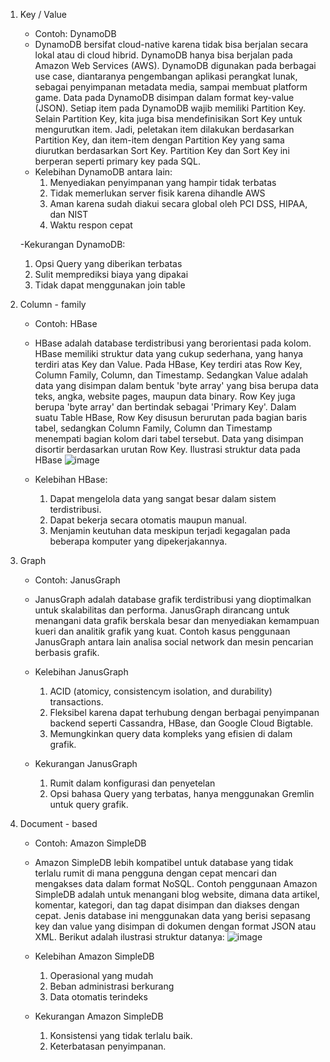 1. Key / Value
   - Contoh: DynamoDB
   - DynamoDB bersifat cloud-native karena tidak bisa berjalan secara lokal atau di cloud hibrid. DynamoDB hanya bisa berjalan pada Amazon Web Services (AWS). DynamoDB digunakan pada berbagai use case, diantaranya pengembangan aplikasi perangkat lunak, sebagai penyimpanan metadata media, sampai membuat platform game. Data pada DynamoDB disimpan dalam format key-value (JSON). Setiap item pada DynamoDB wajib memiliki Partition Key. Selain Partition Key, kita juga bisa mendefinisikan Sort Key untuk mengurutkan item. Jadi, peletakan item dilakukan berdasarkan Partition Key, dan item-item dengan Partition Key yang sama diurutkan berdasarkan Sort Key. Partition Key dan Sort Key ini berperan seperti primary key pada SQL.
   - Kelebihan DynamoDB antara lain:
     1. Menyediakan penyimpanan yang hampir tidak terbatas
     2. Tidak memerlukan server fisik karena dihandle AWS
     3. Aman karena sudah diakui secara global oleh PCI DSS, HIPAA, dan NIST
     4. Waktu respon cepat
        
    -Kekurangan DynamoDB:
     1. Opsi Query yang diberikan terbatas
     2. Sulit memprediksi biaya yang dipakai
     3. Tidak dapat menggunakan join table
  
        
2. Column - family
     - Contoh: HBase
     - HBase adalah database terdistribusi yang berorientasi pada kolom. HBase memiliki struktur data yang cukup sederhana, yang hanya terdiri atas Key dan Value. Pada HBase, Key terdiri atas Row Key, Column Family, Column, dan Timestamp. Sedangkan Value adalah data yang disimpan dalam bentuk 'byte array' yang bisa berupa data teks, angka, website pages, maupun data binary. Row Key juga berupa 'byte array' dan bertindak sebagai 'Primary Key'. Dalam suatu Table HBase, Row Key disusun berurutan pada bagian baris tabel, sedangkan Column Family, Column dan Timestamp menempati bagian kolom dari tabel tersebut. Data yang disimpan disortir berdasarkan urutan Row Key. Ilustrasi struktur data pada HBase
       ![image](https://github.com/galihpra/ALTA_BE19_galih/assets/146093220/cbacdf67-e884-47a1-bee8-c4ad39664bc1)

     - Kelebihan HBase:
       1. Dapat mengelola data yang sangat besar dalam sistem terdistribusi.
       2. Dapat bekerja secara otomatis maupun manual.
       3. Menjamin keutuhan data meskipun terjadi kegagalan pada beberapa komputer yang dipekerjakannya.
     
3. Graph
     - Contoh: JanusGraph
     - JanusGraph adalah database grafik terdistribusi yang dioptimalkan untuk skalabilitas dan performa. JanusGraph dirancang untuk menangani data grafik berskala besar dan menyediakan kemampuan kueri dan analitik grafik yang kuat. Contoh kasus penggunaan JanusGraph antara lain analisa social network dan mesin pencarian berbasis grafik. 
     - Kelebihan JanusGraph
         1. ACID (atomicy, consistencym isolation, and durability) transactions.
         2. Fleksibel karena dapat terhubung dengan berbagai penyimpanan backend seperti Cassandra, HBase, dan Google Cloud Bigtable.
         3. Memungkinkan query data kompleks yang efisien di dalam grafik.
            
     - Kekurangan JanusGraph
         1. Rumit dalam konfigurasi dan penyetelan
         2. Opsi bahasa Query yang terbatas, hanya menggunakan Gremlin untuk query grafik.
            
4. Document - based
     - Contoh: Amazon SimpleDB
     - Amazon SimpleDB lebih kompatibel untuk database yang tidak terlalu rumit di mana pengguna dengan cepat mencari dan mengakses data dalam format NoSQL. Contoh penggunaan Amazon SimpleDB adalah untuk menangani blog website, dimana data artikel, komentar, kategori, dan tag dapat disimpan dan diakses dengan cepat. Jenis database ini menggunakan data yang berisi sepasang key dan value yang disimpan di dokumen dengan format JSON atau XML. Berikut adalah ilustrasi struktur datanya:
       ![image](https://github.com/galihpra/ALTA_BE19_galih/assets/146093220/f5760690-069f-4cc4-bb21-4feef232ca45)

     - Kelebihan Amazon SimpleDB
         1. Operasional yang mudah
         2. Beban administrasi berkurang
         3. Data otomatis terindeks
         
     - Kekurangan Amazon SimpleDB
         1. Konsistensi yang tidak terlalu baik.
         2. Keterbatasan penyimpanan.
